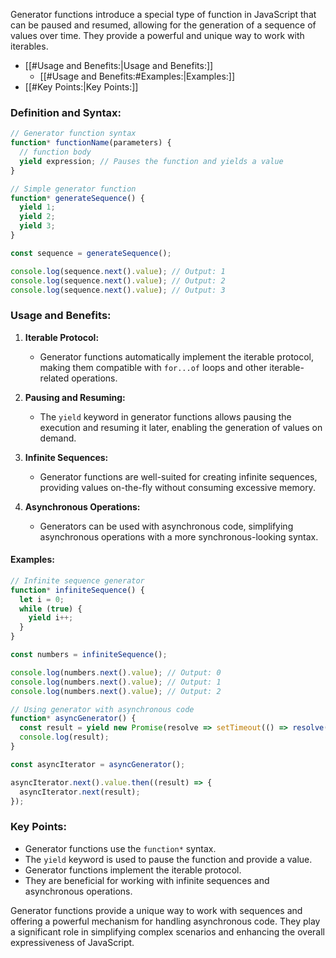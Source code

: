 Generator functions introduce a special type of function in JavaScript that can be paused and resumed, allowing for the generation of a sequence of values over time. They provide a powerful and unique way to work with iterables.

- [[#Usage and Benefits:|Usage and Benefits:]]
	- [[#Usage and Benefits:#Examples:|Examples:]]
- [[#Key Points:|Key Points:]]
### Definition and Syntax:

```javascript
// Generator function syntax
function* functionName(parameters) {
  // function body
  yield expression; // Pauses the function and yields a value
}

// Simple generator function
function* generateSequence() {
  yield 1;
  yield 2;
  yield 3;
}

const sequence = generateSequence();

console.log(sequence.next().value); // Output: 1
console.log(sequence.next().value); // Output: 2
console.log(sequence.next().value); // Output: 3
```
### Usage and Benefits:

1. **Iterable Protocol:**
   - Generator functions automatically implement the iterable protocol, making them compatible with `for...of` loops and other iterable-related operations.

2. **Pausing and Resuming:**
   - The `yield` keyword in generator functions allows pausing the execution and resuming it later, enabling the generation of values on demand.

3. **Infinite Sequences:**
   - Generator functions are well-suited for creating infinite sequences, providing values on-the-fly without consuming excessive memory.

4. **Asynchronous Operations:**
   - Generators can be used with asynchronous code, simplifying asynchronous operations with a more synchronous-looking syntax.
#### Examples:

```javascript
// Infinite sequence generator
function* infiniteSequence() {
  let i = 0;
  while (true) {
    yield i++;
  }
}

const numbers = infiniteSequence();

console.log(numbers.next().value); // Output: 0
console.log(numbers.next().value); // Output: 1
console.log(numbers.next().value); // Output: 2

// Using generator with asynchronous code
function* asyncGenerator() {
  const result = yield new Promise(resolve => setTimeout(() => resolve("Async Value"), 1000));
  console.log(result);
}

const asyncIterator = asyncGenerator();

asyncIterator.next().value.then((result) => {
  asyncIterator.next(result);
});
```
### Key Points:

- Generator functions use the `function*` syntax.
- The `yield` keyword is used to pause the function and provide a value.
- Generator functions implement the iterable protocol.
- They are beneficial for working with infinite sequences and asynchronous operations.

Generator functions provide a unique way to work with sequences and offering a powerful mechanism for handling asynchronous code. They play a significant role in simplifying complex scenarios and enhancing the overall expressiveness of JavaScript.